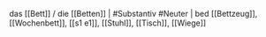 das [[Bett]] / die [[Betten]] | #Substantiv #Neuter | bed
[[Bettzeug]], [[Wochenbett]], [[s1 e1]], [[Stuhl]], [[Tisch]], [[Wiege]]